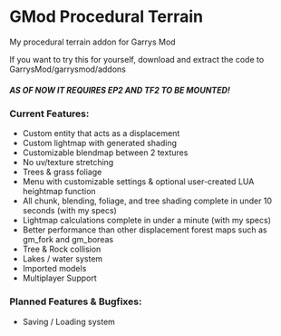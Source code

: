 # GMod Procedural Terrain
My procedural terrain addon for Garrys Mod

If you want to try this for yourself, download and extract the code to GarrysMod/garrysmod/addons
##### AS OF NOW IT REQUIRES EP2 AND TF2 TO BE MOUNTED!

### Current Features: 
- Custom entity that acts as a displacement
- Custom lightmap with generated shading
- Customizable blendmap between 2 textures
- No uv/texture stretching
- Trees & grass foliage
- Menu with customizable settings & optional user-created LUA heightmap function
- All chunk, blending, foliage, and tree shading complete in under 10 seconds (with my specs)
- Lightmap calculations complete in under a minute (with my specs)
- Better performance than other displacement forest maps such as gm_fork and gm_boreas
- Tree & Rock collision
- Lakes / water system
- Imported models 
- Multiplayer Support

### Planned Features & Bugfixes:
- Saving / Loading system

